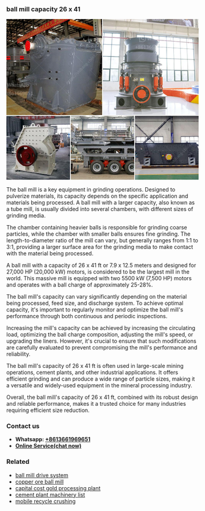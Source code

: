 <h3>ball mill capacity 26 x 41</h3><img src='1704791210.jpg' alt=''><p>The ball mill is a key equipment in grinding operations. Designed to pulverize materials, its capacity depends on the specific application and materials being processed. A ball mill with a larger capacity, also known as a tube mill, is usually divided into several chambers, with different sizes of grinding media.</p><p>The chamber containing heavier balls is responsible for grinding coarse particles, while the chamber with smaller balls ensures fine grinding. The length-to-diameter ratio of the mill can vary, but generally ranges from 1:1 to 3:1, providing a larger surface area for the grinding media to make contact with the material being processed.</p><p>A ball mill with a capacity of 26 x 41 ft or 7.9 x 12.5 meters and designed for 27,000 HP (20,000 kW) motors, is considered to be the largest mill in the world. This massive mill is equipped with two 5500 kW (7,500 HP) motors and operates with a ball charge of approximately 25-28%.</p><p>The ball mill's capacity can vary significantly depending on the material being processed, feed size, and discharge system. To achieve optimal capacity, it's important to regularly monitor and optimize the ball mill's performance through both continuous and periodic inspections.</p><p>Increasing the mill's capacity can be achieved by increasing the circulating load, optimizing the ball charge composition, adjusting the mill's speed, or upgrading the liners. However, it's crucial to ensure that such modifications are carefully evaluated to prevent compromising the mill's performance and reliability.</p><p>The ball mill's capacity of 26 x 41 ft is often used in large-scale mining operations, cement plants, and other industrial applications. It offers efficient grinding and can produce a wide range of particle sizes, making it a versatile and widely-used equipment in the mineral processing industry.</p><p>Overall, the ball mill's capacity of 26 x 41 ft, combined with its robust design and reliable performance, makes it a trusted choice for many industries requiring efficient size reduction.</p><h3>Contact us</h3><ul><li><strong>Whatsapp:&nbsp;<a href="https://wa.me/8613661969651">+8613661969651</a></strong></li><li><a href="https://swt.shibang-china.com/?git&amp;zhl&amp;ball mill capacity 26 x 41"><strong>Online Service(chat now)</strong></a></li></ul><h3>Related</h3><ul><li><a href='ball mill drive system.md'>ball mill drive system</a></li><li><a href='copper ore ball mill.md'>copper ore ball mill</a></li><li><a href='capital cost gold processing plant.md'>capital cost gold processing plant</a></li><li><a href='cement plant machinery list.md'>cement plant machinery list</a></li><li><a href='mobile recycle crushing.md'>mobile recycle crushing</a></li></ul>